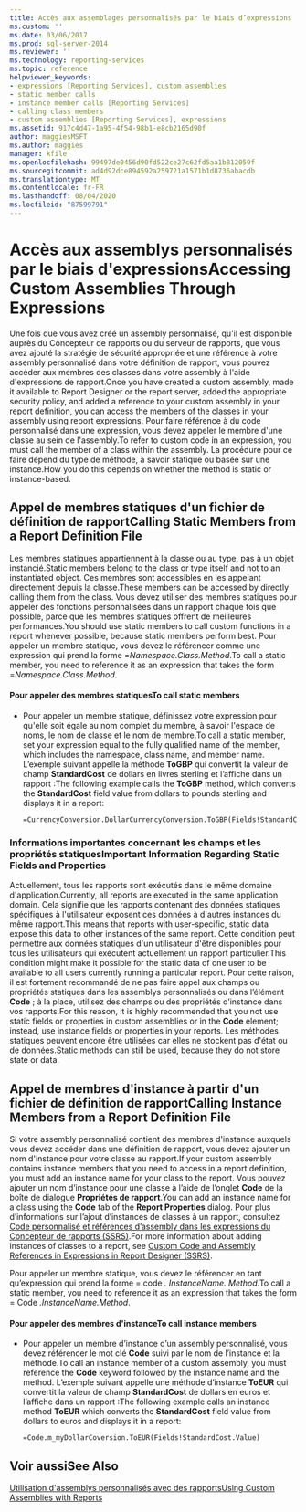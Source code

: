 ```yaml
---
title: Accès aux assemblages personnalisés par le biais d’expressions | Microsoft Docs
ms.custom: ''
ms.date: 03/06/2017
ms.prod: sql-server-2014
ms.reviewer: ''
ms.technology: reporting-services
ms.topic: reference
helpviewer_keywords:
- expressions [Reporting Services], custom assemblies
- static member calls
- instance member calls [Reporting Services]
- calling class members
- custom assemblies [Reporting Services], expressions
ms.assetid: 917c4d47-1a95-4f54-98b1-e8cb2165d90f
author: maggiesMSFT
ms.author: maggies
manager: kfile
ms.openlocfilehash: 99497de0456d90fd522ce27c62fd5aa1b812059f
ms.sourcegitcommit: ad4d92dce894592a259721a1571b1d8736abacdb
ms.translationtype: MT
ms.contentlocale: fr-FR
ms.lasthandoff: 08/04/2020
ms.locfileid: "87599791"
---
```

# <a name="accessing-custom-assemblies-through-expressions"></a><span data-ttu-id="1a1f0-102">Accès aux assemblys personnalisés par le biais d'expressions</span><span class="sxs-lookup"><span data-stu-id="1a1f0-102">Accessing Custom Assemblies Through Expressions</span></span>
  <span data-ttu-id="1a1f0-103">Une fois que vous avez créé un assembly personnalisé, qu'il est disponible auprès du Concepteur de rapports ou du serveur de rapports, que vous avez ajouté la stratégie de sécurité appropriée et une référence à votre assembly personnalisé dans votre définition de rapport, vous pouvez accéder aux membres des classes dans votre assembly à l'aide d'expressions de rapport.</span><span class="sxs-lookup"><span data-stu-id="1a1f0-103">Once you have created a custom assembly, made it available to Report Designer or the report server, added the appropriate security policy, and added a reference to your custom assembly in your report definition, you can access the members of the classes in your assembly using report expressions.</span></span> <span data-ttu-id="1a1f0-104">Pour faire référence à du code personnalisé dans une expression, vous devez appeler le membre d'une classe au sein de l'assembly.</span><span class="sxs-lookup"><span data-stu-id="1a1f0-104">To refer to custom code in an expression, you must call the member of a class within the assembly.</span></span> <span data-ttu-id="1a1f0-105">La procédure pour ce faire dépend du type de méthode, à savoir statique ou basée sur une instance.</span><span class="sxs-lookup"><span data-stu-id="1a1f0-105">How you do this depends on whether the method is static or instance-based.</span></span>  
  
## <a name="calling-static-members-from-a-report-definition-file"></a><span data-ttu-id="1a1f0-106">Appel de membres statiques d'un fichier de définition de rapport</span><span class="sxs-lookup"><span data-stu-id="1a1f0-106">Calling Static Members from a Report Definition File</span></span>  
 <span data-ttu-id="1a1f0-107">Les membres statiques appartiennent à la classe ou au type, pas à un objet instancié.</span><span class="sxs-lookup"><span data-stu-id="1a1f0-107">Static members belong to the class or type itself and not to an instantiated object.</span></span> <span data-ttu-id="1a1f0-108">Ces membres sont accessibles en les appelant directement depuis la classe.</span><span class="sxs-lookup"><span data-stu-id="1a1f0-108">These members can be accessed by directly calling them from the class.</span></span> <span data-ttu-id="1a1f0-109">Vous devez utiliser des membres statiques pour appeler des fonctions personnalisées dans un rapport chaque fois que possible, parce que les membres statiques offrent de meilleures performances.</span><span class="sxs-lookup"><span data-stu-id="1a1f0-109">You should use static members to call custom functions in a report whenever possible, because static members perform best.</span></span> <span data-ttu-id="1a1f0-110">Pour appeler un membre statique, vous devez le référencer comme une expression qui prend la forme =*Namespace.Class.Method*.</span><span class="sxs-lookup"><span data-stu-id="1a1f0-110">To call a static member, you need to reference it as an expression that takes the form =*Namespace.Class.Method*.</span></span>  
  
#### <a name="to-call-static-members"></a><span data-ttu-id="1a1f0-111">Pour appeler des membres statiques</span><span class="sxs-lookup"><span data-stu-id="1a1f0-111">To call static members</span></span>  
  
-   <span data-ttu-id="1a1f0-112">Pour appeler un membre statique, définissez votre expression pour qu'elle soit égale au nom complet du membre, à savoir l'espace de noms, le nom de classe et le nom de membre.</span><span class="sxs-lookup"><span data-stu-id="1a1f0-112">To call a static member, set your expression equal to the fully qualified name of the member, which includes the namespace, class name, and member name.</span></span> <span data-ttu-id="1a1f0-113">L’exemple suivant appelle la méthode **ToGBP** qui convertit la valeur de champ **StandardCost** de dollars en livres sterling et l’affiche dans un rapport :</span><span class="sxs-lookup"><span data-stu-id="1a1f0-113">The following example calls the **ToGBP** method, which converts the **StandardCost** field value from dollars to pounds sterling and displays it in a report:</span></span>  
  
    ```  
    =CurrencyConversion.DollarCurrencyConversion.ToGBP(Fields!StandardCost.Value)  
    ```  
  
### <a name="important-information-regarding-static-fields-and-properties"></a><span data-ttu-id="1a1f0-114">Informations importantes concernant les champs et les propriétés statiques</span><span class="sxs-lookup"><span data-stu-id="1a1f0-114">Important Information Regarding Static Fields and Properties</span></span>  
 <span data-ttu-id="1a1f0-115">Actuellement, tous les rapports sont exécutés dans le même domaine d'application.</span><span class="sxs-lookup"><span data-stu-id="1a1f0-115">Currently, all reports are executed in the same application domain.</span></span> <span data-ttu-id="1a1f0-116">Cela signifie que les rapports contenant des données statiques spécifiques à l'utilisateur exposent ces données à d'autres instances du même rapport.</span><span class="sxs-lookup"><span data-stu-id="1a1f0-116">This means that reports with user-specific, static data expose this data to other instances of the same report.</span></span> <span data-ttu-id="1a1f0-117">Cette condition peut permettre aux données statiques d'un utilisateur d'être disponibles pour tous les utilisateurs qui exécutent actuellement un rapport particulier.</span><span class="sxs-lookup"><span data-stu-id="1a1f0-117">This condition might make it possible for the static data of one user to be available to all users currently running a particular report.</span></span> <span data-ttu-id="1a1f0-118">Pour cette raison, il est fortement recommandé de ne pas faire appel aux champs ou propriétés statiques dans les assemblys personnalisés ou dans l’élément **Code** ; à la place, utilisez des champs ou des propriétés d’instance dans vos rapports.</span><span class="sxs-lookup"><span data-stu-id="1a1f0-118">For this reason, it is highly recommended that you not use static fields or properties in custom assemblies or in the **Code** element; instead, use instance fields or properties in your reports.</span></span> <span data-ttu-id="1a1f0-119">Les méthodes statiques peuvent encore être utilisées car elles ne stockent pas d'état ou de données.</span><span class="sxs-lookup"><span data-stu-id="1a1f0-119">Static methods can still be used, because they do not store state or data.</span></span>  
  
## <a name="calling-instance-members-from-a-report-definition-file"></a><span data-ttu-id="1a1f0-120">Appel de membres d'instance à partir d'un fichier de définition de rapport</span><span class="sxs-lookup"><span data-stu-id="1a1f0-120">Calling Instance Members from a Report Definition File</span></span>  
 <span data-ttu-id="1a1f0-121">Si votre assembly personnalisé contient des membres d'instance auxquels vous devez accéder dans une définition de rapport, vous devez ajouter un nom d'instance pour votre classe au rapport.</span><span class="sxs-lookup"><span data-stu-id="1a1f0-121">If your custom assembly contains instance members that you need to access in a report definition, you must add an instance name for your class to the report.</span></span> <span data-ttu-id="1a1f0-122">Vous pouvez ajouter un nom d’instance pour une classe à l’aide de l’onglet **Code** de la boîte de dialogue **Propriétés de rapport**.</span><span class="sxs-lookup"><span data-stu-id="1a1f0-122">You can add an instance name for a class using the **Code** tab of the **Report Properties** dialog.</span></span> <span data-ttu-id="1a1f0-123">Pour plus d’informations sur l’ajout d’instances de classes à un rapport, consultez [Code personnalisé et références d’assembly dans les expressions du Concepteur de rapports &#40;SSRS&#41;](../report-design/custom-code-and-assembly-references-in-expressions-in-report-designer-ssrs.md).</span><span class="sxs-lookup"><span data-stu-id="1a1f0-123">For more information about adding instances of classes to a report, see [Custom Code and Assembly References in Expressions in Report Designer &#40;SSRS&#41;](../report-design/custom-code-and-assembly-references-in-expressions-in-report-designer-ssrs.md).</span></span>  
  
 <span data-ttu-id="1a1f0-124">Pour appeler un membre statique, vous devez le référencer en tant qu’expression qui prend la forme = code *. InstanceName. Method*.</span><span class="sxs-lookup"><span data-stu-id="1a1f0-124">To call a static member, you need to reference it as an expression that takes the form = Code *.InstanceName.Method*.</span></span>  
  
#### <a name="to-call-instance-members"></a><span data-ttu-id="1a1f0-125">Pour appeler des membres d'instance</span><span class="sxs-lookup"><span data-stu-id="1a1f0-125">To call instance members</span></span>  
  
-   <span data-ttu-id="1a1f0-126">Pour appeler un membre d’instance d’un assembly personnalisé, vous devez référencer le mot clé **Code** suivi par le nom de l’instance et la méthode.</span><span class="sxs-lookup"><span data-stu-id="1a1f0-126">To call an instance member of a custom assembly, you must reference the **Code** keyword followed by the instance name and the method.</span></span> <span data-ttu-id="1a1f0-127">L’exemple suivant appelle une méthode d’instance **ToEUR** qui convertit la valeur de champ **StandardCost** de dollars en euros et l’affiche dans un rapport :</span><span class="sxs-lookup"><span data-stu-id="1a1f0-127">The following example calls an instance method **ToEUR** which converts the **StandardCost** field value from dollars to euros and displays it in a report:</span></span>  
  
    ```  
    =Code.m_myDollarCoversion.ToEUR(Fields!StandardCost.Value)  
    ```  
  
## <a name="see-also"></a><span data-ttu-id="1a1f0-128">Voir aussi</span><span class="sxs-lookup"><span data-stu-id="1a1f0-128">See Also</span></span>  
 [<span data-ttu-id="1a1f0-129">Utilisation d'assemblys personnalisés avec des rapports</span><span class="sxs-lookup"><span data-stu-id="1a1f0-129">Using Custom Assemblies with Reports</span></span>](using-custom-assemblies-with-reports.md)  
  
  
